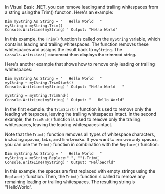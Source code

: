 In Visual Basic .NET, you can remove leading and trailing whitespaces from a string using the Trim() function. Here's an example:

```vb.net
Dim myString As String = "   Hello World   "
myString = myString.Trim()
Console.WriteLine(myString) ' Output: "Hello World"
```

In this example, the `Trim()` function is called on the `myString` variable, which contains leading and trailing whitespaces. The function removes these whitespaces and assigns the result back to `myString`. The `Console.WriteLine()` statement then displays the trimmed string.

Here's another example that shows how to remove only leading or trailing whitespaces:

```vb.net
Dim myString As String = "   Hello World   "
myString = myString.TrimStart()
Console.WriteLine(myString) ' Output: "Hello World   "

myString = myString.TrimEnd()
Console.WriteLine(myString) ' Output: "   Hello World"
```

In the first example, the `TrimStart()` function is used to remove only the leading whitespaces, leaving the trailing whitespaces intact. In the second example, the `TrimEnd()` function is used to remove only the trailing whitespaces, leaving the leading whitespaces intact.

Note that the `Trim()` function removes all types of whitespace characters, including spaces, tabs, and line breaks. If you want to remove only spaces, you can use the `Trim()` function in combination with the `Replace()` function:

```vb.net
Dim myString As String = "   Hello World   "
myString = myString.Replace(" ", "").Trim()
Console.WriteLine(myString) ' Output: "HelloWorld"
```

In this example, the spaces are first replaced with empty strings using the `Replace()` function. Then, the `Trim()` function is called to remove any remaining leading or trailing whitespaces. The resulting string is "HelloWorld".